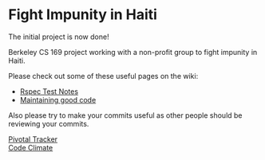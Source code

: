 Fight Impunity in Haiti
==================
The initial project is now done!

Berkeley CS 169 project working with a non-profit group to fight impunity in Haiti.

Please check out some of these useful pages on the wiki:
* [Rspec Test Notes](https://github.com/Berkeley169/fight_Impunity_Haiti/wiki/Rspec-Test-Notes)
* [Maintaining good code](https://github.com/Berkeley169/fight_Impunity_Haiti/wiki/Maintaining-Proper-Style-and-Form)

Also please try to make your commits useful as other people should be reviewing your commits. 

[Pivotal Tracker](https://www.pivotaltracker.com/s/projects/927210)
<br>
[Code Climate](https://codeclimate.com/github/Berkeley169/fight_Impunity_Haiti)
